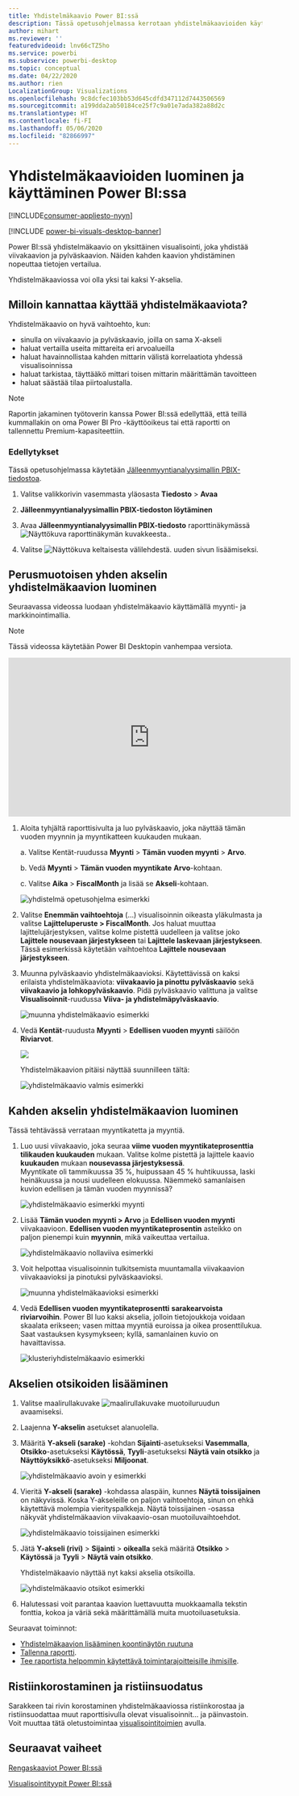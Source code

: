 ```yaml
---
title: Yhdistelmäkaavio Power BI:ssä
description: Tässä opetusohjelmassa kerrotaan yhdistelmäkaavioiden käytöstä ja luonnista Power BI -palvelussa ja Power BI Desktopissa.
author: mihart
ms.reviewer: ''
featuredvideoid: lnv66cTZ5ho
ms.service: powerbi
ms.subservice: powerbi-desktop
ms.topic: conceptual
ms.date: 04/22/2020
ms.author: rien
LocalizationGroup: Visualizations
ms.openlocfilehash: 9c8dcfec103bb53d645cdfd347112d7443506569
ms.sourcegitcommit: a199dda2ab50184ce25f7c9a01e7ada382a88d2c
ms.translationtype: HT
ms.contentlocale: fi-FI
ms.lasthandoff: 05/06/2020
ms.locfileid: "82866997"
---
```

# <a name="create-and-use-combo-charts-in-power-bi"></a>Yhdistelmäkaavioiden luominen ja käyttäminen Power BI:ssa

[!INCLUDE[consumer-appliesto-nyyn](../includes/consumer-appliesto-nyyn.md)]

[!INCLUDE [power-bi-visuals-desktop-banner](../includes/power-bi-visuals-desktop-banner.md)]

Power BI:ssä yhdistelmäkaavio on yksittäinen visualisointi, joka yhdistää viivakaavion ja pylväskaavion. Näiden kahden kaavion yhdistäminen nopeuttaa tietojen vertailua.

Yhdistelmäkaaviossa voi olla yksi tai kaksi Y-akselia.

## <a name="when-to-use-a-combo-chart"></a>Milloin kannattaa käyttää yhdistelmäkaaviota?
Yhdistelmäkaavio on hyvä vaihtoehto, kun:

* sinulla on viivakaavio ja pylväskaavio, joilla on sama X-akseli
* haluat vertailla useita mittareita eri arvoalueilla
* haluat havainnollistaa kahden mittarin välistä korrelaatiota yhdessä visualisoinnissa
* haluat tarkistaa, täyttääkö mittari toisen mittarin määrittämän tavoitteen
* haluat säästää tilaa piirtoalustalla.

> [!NOTE]
> Raportin jakaminen työtoverin kanssa Power BI:ssä edellyttää, että teillä kummallakin on oma Power BI Pro -käyttöoikeus tai että raportti on tallennettu Premium-kapasiteettiin.

### <a name="prerequisites"></a>Edellytykset
Tässä opetusohjelmassa käytetään [Jälleenmyyntianalyysimallin PBIX-tiedostoa](https://download.microsoft.com/download/9/6/D/96DDC2FF-2568-491D-AAFA-AFDD6F763AE3/Retail%20Analysis%20Sample%20PBIX.pbix).

1. Valitse valikkorivin vasemmasta yläosasta **Tiedosto** > **Avaa**
   
2. **Jälleenmyyntianalyysimallin PBIX-tiedoston löytäminen**

1. Avaa **Jälleenmyyntianalyysimallin PBIX-tiedosto** raporttinäkymässä ![Näyttökuva raporttinäkymän kuvakkeesta.](media/power-bi-visualization-kpi/power-bi-report-view.png).

1. Valitse ![Näyttökuva keltaisesta välilehdestä.](media/power-bi-visualization-kpi/power-bi-yellow-tab.png) uuden sivun lisäämiseksi.



## <a name="create-a-basic-single-axis-combo-chart"></a>Perusmuotoisen yhden akselin yhdistelmäkaavion luominen
Seuraavassa videossa luodaan yhdistelmäkaavio käyttämällä myynti- ja markkinointimallia.
   > [!NOTE]
   > Tässä videossa käytetään Power BI Desktopin vanhempaa versiota.
   > 
   > 
<iframe width="560" height="315" src="https://www.youtube.com/embed/lnv66cTZ5ho?list=PL1N57mwBHtN0JFoKSR0n-tBkUJHeMP2cP" frameborder="0" allowfullscreen></iframe>  

<a name="create"></a>

1. Aloita tyhjältä raporttisivulta ja luo pylväskaavio, joka näyttää tämän vuoden myynnin ja myyntikatteen kuukauden mukaan.

    a.  Valitse Kentät-ruudussa **Myynti** \> **Tämän vuoden myynti**  >  **Arvo**.

    b.  Vedä **Myynti** \> **Tämän vuoden myyntikate** **Arvo**-kohtaan.

    c. Valitse **Aika**  \> **FiscalMonth** ja lisää se **Akseli**-kohtaan.

    ![yhdistelmä opetusohjelma esimerkki](media/power-bi-visualization-combo-chart/combotutorial1new.png)
5. Valitse **Enemmän vaihtoehtoja** (...) visualisoinnin oikeasta yläkulmasta ja valitse **Lajitteluperuste > FiscalMonth**. Jos haluat muuttaa lajittelujärjestyksen, valitse kolme pistettä uudelleen ja valitse joko **Lajittele nousevaan järjestykseen** tai **Lajittele laskevaan järjestykseen**. Tässä esimerkissä käytetään vaihtoehtoa **Lajittele nousevaan järjestykseen**.

6. Muunna pylväskaavio yhdistelmäkaavioksi. Käytettävissä on kaksi erilaista yhdistelmäkaaviota: **viivakaavio ja pinottu pylväskaavio** sekä **viivakaavio ja lohkopylväskaavio**. Pidä pylväskaavio valittuna ja valitse **Visualisoinnit**-ruudussa **Viiva- ja yhdistelmäpylväskaavio**.

    ![muunna yhdistelmäkaavio esimerkki](media/power-bi-visualization-combo-chart/converttocombo-new2.png)
7. Vedä **Kentät**-ruudusta **Myynti** \> **Edellisen vuoden myynti** säilöön **Riviarvot**.

   ![](media/power-bi-visualization-combo-chart/linevaluebucket.png)

   Yhdistelmäkaavion pitäisi näyttää suunnilleen tältä:

   ![yhdistelmäkaavio valmis esimerkki](media/power-bi-visualization-combo-chart/combochartdone-new.png)

## <a name="create-a-combo-chart-with-two-axes"></a>Kahden akselin yhdistelmäkaavion luominen
Tässä tehtävässä verrataan myyntikatetta ja myyntiä.

1. Luo uusi viivakaavio, joka seuraa **viime vuoden myyntikateprosenttia** **tilikauden kuukauden** mukaan. Valitse kolme pistettä ja lajittele kaavio **kuukauden** mukaan **nousevassa järjestyksessä**.  
Myyntikate oli tammikuussa 35 %, huipussaan 45 % huhtikuussa, laski heinäkuussa ja nousi uudelleen elokuussa. Näemmekö samanlaisen kuvion edellisen ja tämän vuoden myynnissä?

   ![yhdistelmäkaavio esimerkki myynti](media/power-bi-visualization-combo-chart/combo1-new.png)
2. Lisää **Tämän vuoden myynti > Arvo** ja **Edellisen vuoden myynti** viivakaavioon. **Edellisen vuoden myyntikateprosentin** asteikko on paljon pienempi kuin **myynnin**, mikä vaikeuttaa vertailua.      

   ![yhdistelmäkaavio nollaviiva esimerkki](media/power-bi-visualization-combo-chart/flatline-new.png)
3. Voit helpottaa visualisoinnin tulkitsemista muuntamalla viivakaavion viivakaavioksi ja pinotuksi pylväskaavioksi.

   ![muunna yhdistelmäkaavioksi esimerkki](media/power-bi-visualization-combo-chart/converttocombo-new.png)

4. Vedä **Edellisen vuoden myyntikateprosentti** **sarakearvoista** **riviarvoihin**. Power BI luo kaksi akselia, jolloin tietojoukkoja voidaan skaalata erikseen; vasen mittaa myyntiä euroissa ja oikea prosenttilukua. Saat vastauksen kysymykseen; kyllä, samanlainen kuvio on havaittavissa.

   ![klusteriyhdistelmäkaavio esimerkki](media/power-bi-visualization-combo-chart/power-bi-clustered-combo.png)    

## <a name="add-titles-to-the-axes"></a>Akselien otsikoiden lisääminen
1. Valitse maalirullakuvake ![maalirullakuvake](media/power-bi-visualization-combo-chart/power-bi-paintroller.png) muotoiluruudun avaamiseksi.
1. Laajenna **Y-akselin** asetukset alanuolella.
1. Määritä **Y-akseli (sarake)** -kohdan **Sijainti**-asetukseksi **Vasemmalla**, **Otsikko**-asetukseksi **Käytössä**, **Tyyli**-asetukseksi **Näytä vain otsikko** ja **Näyttöyksikkö**-asetukseksi **Miljoonat**.

   ![yhdistelmäkaavio avoin y esimerkki](media/power-bi-visualization-combo-chart/power-bi-open-y.png)
4. Vieritä **Y-akseli (sarake)** -kohdassa alaspäin, kunnes **Näytä toissijainen** on näkyvissä. Koska Y-akseleille on paljon vaihtoehtoja, sinun on ehkä käytettävä molempia vierityspalkkeja. Näytä toissijainen -osassa näkyvät yhdistelmäkaavion viivakaavio-osan muotoiluvaihtoehdot.

   ![yhdistelmäkaavio toissijainen esimerkki](media/power-bi-visualization-combo-chart/power-bi-secondary.png)
5. Jätä **Y-akseli (rivi)** > **Sijainti** > **oikealla** sekä määritä **Otsikko** > **Käytössä** ja **Tyyli** > **Näytä vain otsikko**.

   Yhdistelmäkaavio näyttää nyt kaksi akselia otsikoilla.

   ![yhdistelmäkaavio otsikot esimerkki](media/power-bi-visualization-combo-chart/power-bi-2-titles.png)

6. Halutessasi voit parantaa kaavion luettavuutta muokkaamalla tekstin fonttia, kokoa ja väriä sekä määrittämällä muita muotoiluasetuksia.

Seuraavat toiminnot:

* [Yhdistelmäkaavion lisääminen koontinäytön ruutuna](../service-dashboard-tiles.md)
* [Tallenna raportti](../service-report-save.md).
* [Tee raportista helpommin käytettävä toimintarajoitteisille ihmisille](../desktop-accessibility.md).

## <a name="cross-highlighting-and-cross-filtering"></a>Ristiinkorostaminen ja ristiinsuodatus

Sarakkeen tai rivin korostaminen yhdistelmäkaaviossa ristiinkorostaa ja ristiinsuodattaa muut raporttisivulla olevat visualisoinnit... ja päinvastoin. Voit muuttaa tätä oletustoimintaa [visualisointitoimien](../service-reports-visual-interactions.md) avulla.

## <a name="next-steps"></a>Seuraavat vaiheet

[Rengaskaaviot Power BI:ssä](power-bi-visualization-doughnut-charts.md)

[Visualisointityypit Power BI:ssä](power-bi-visualization-types-for-reports-and-q-and-a.md)
